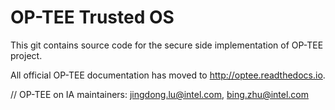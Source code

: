 # OP-TEE Trusted OS
This git contains source code for the secure side implementation of OP-TEE
project.

All official OP-TEE documentation has moved to http://optee.readthedocs.io.

// OP-TEE on IA maintainers: jingdong.lu@intel.com, bing.zhu@intel.com
